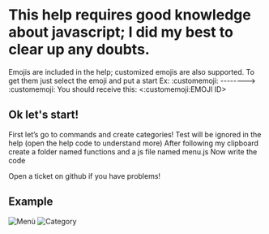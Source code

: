 # This help requires good knowledge about javascript; I did my best to clear up any doubts.

Emojis are included in the help; customized emojis are also supported. To get them just select the emoji and put a start
Ex: :customemoji: --------> :customemoji:
You should receive this: <:customemoji:EMOJI ID>

## Ok let's start!

First let’s go to commands and create categories! Test will be ignored in the help (open the help code to understand more)
After following my clipboard create a folder named functions and a js file named menu.js
Now write the code

Open a ticket on github if you have problems!

## Example
![Menù](https://user-images.githubusercontent.com/52698241/145221768-d7fbe2d9-6d29-494c-8c54-1492226456df.png)
![Category](https://user-images.githubusercontent.com/52698241/145221783-762d79ca-3e39-4890-bb31-220fc501aa25.png)
